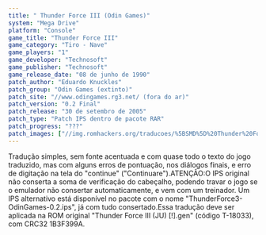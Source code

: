 ```yaml
---
title: " Thunder Force III (Odin Games)"
system: "Mega Drive"
platform: "Console"
game_title: "Thunder Force III"
game_category: "Tiro - Nave"
game_players: "1"
game_developer: "Technosoft"
game_publisher: "Technosoft"
game_release_date: "08 de junho de 1990"
patch_author: "Eduardo Knuckles"
patch_group: "Odin Games (extinto)"
patch_site: "//www.odingames.rg3.net/ (fora do ar)"
patch_version: "0.2 Final"
patch_release: "30 de setembro de 2005"
patch_type: "Patch IPS dentro de pacote RAR"
patch_progress: "???"
patch_images: ["//img.romhackers.org/traducoes/%5BSMD%5D%20Thunder%20Force%20III%20-%20Odin%20Games%20-%201.png","//img.romhackers.org/traducoes/%5BSMD%5D%20Thunder%20Force%20III%20-%20Odin%20Games%20-%202.png","//img.romhackers.org/traducoes/%5BSMD%5D%20Thunder%20Force%20III%20-%20Odin%20Games%20-%203.png"]
---
```

Tradução simples, sem fonte acentuada e com quase todo o texto do jogo traduzido, mas com alguns erros de pontuação, nos diálogos finais, e erro de digitação na tela do "continue" ("Continuare").ATENÇÃO:O IPS original não conserta a soma de verificação do cabeçalho, podendo travar o jogo se o emulador não consertar automaticamente, e vem com um treinador. Um IPS alternativo está disponível no pacote com o nome "ThunderForce3-OdinGames-0.2.ips", já com tudo consertado.Essa tradução deve ser aplicada na ROM original "Thunder Force III (JU) [!].gen" (código T-18033), com CRC32 1B3F399A.